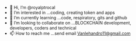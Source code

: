 - 👋 Hi, I’m @royalptrocal
- 👀 I’m interested in ...coding, creating token and apps
- 🌱 I’m currently learning ...code, respiratory, gits and github 
- 💞️ I’m looking to collaborate on ...BLOCKCHAIN development, developers, coders and technical 
- 📫 How to reach me ...send email Vanlehandro11@gmail.com

<!---
royalptrocal/royalptrocal is a ✨ special ✨ repository because its `README.md` (this file) appears on your GitHub profile.
You can click the Preview link to take a look at your changes.
--->

